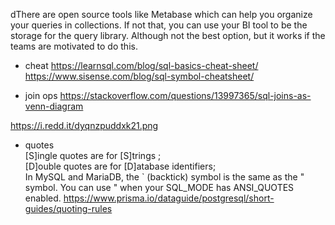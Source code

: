 dThere are open source tools like Metabase which can help you organize your queries in collections.
If not that, you can use your BI tool to be the storage for the query library. Although not the best option, but it works if the teams are motivated to do this.


* cheat
  https://learnsql.com/blog/sql-basics-cheat-sheet/ \
  https://www.sisense.com/blog/sql-symbol-cheatsheet/
  
* join ops
https://stackoverflow.com/questions/13997365/sql-joins-as-venn-diagram


https://i.redd.it/dyqnzpuddxk21.png

* quotes\
  [S]ingle quotes are for [S]trings ;\
  [D]ouble quotes are for [D]atabase identifiers;\
  In MySQL and MariaDB, the ` (backtick) symbol is the same as the " symbol. You can use " when your SQL_MODE has ANSI_QUOTES enabled.
  https://www.prisma.io/dataguide/postgresql/short-guides/quoting-rules